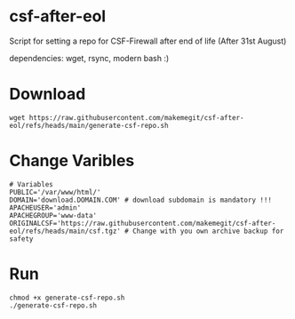 # csf-after-eol
Script for setting a repo for CSF-Firewall after end of life (After 31st August)

dependencies: wget, rsync, modern bash :)

# Download
```
wget https://raw.githubusercontent.com/makemegit/csf-after-eol/refs/heads/main/generate-csf-repo.sh
```
# Change Varibles
```
# Variables
PUBLIC='/var/www/html/'
DOMAIN='download.DOMAIN.COM' # download subdomain is mandatory !!!
APACHEUSER='admin'
APACHEGROUP='www-data'
ORIGINALCSF='https://raw.githubusercontent.com/makemegit/csf-after-eol/refs/heads/main/csf.tgz' # Change with you own archive backup for safety
```
# Run
```
chmod +x generate-csf-repo.sh
./generate-csf-repo.sh
```
